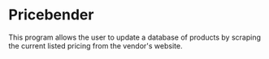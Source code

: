 # Pricebender

This program allows the user to update a database of products by scraping the current listed pricing from the vendor's website.